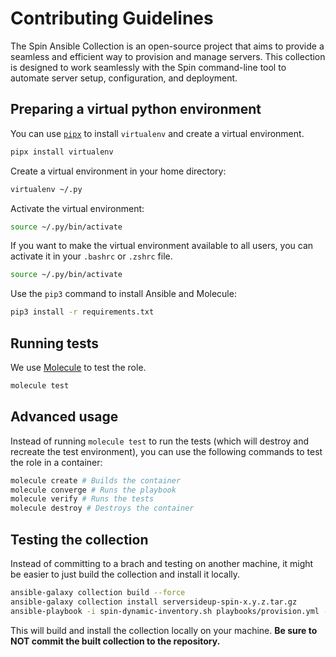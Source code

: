 # Contributing Guidelines
The Spin Ansible Collection is an open-source project that aims to provide a seamless and efficient way to provision and manage servers. This collection is designed to work seamlessly with the Spin command-line tool to automate server setup, configuration, and deployment.

## Preparing a virtual python environment
You can use [`pipx`](https://pipx.pypa.io/stable/) to install `virtualenv` and create a virtual environment.

```bash
pipx install virtualenv
``` 

Create a virtual environment in your home directory:

```bash
virtualenv ~/.py
```

Activate the virtual environment:

```bash
source ~/.py/bin/activate
```

If you want to make the virtual environment available to all users, you can activate it in your `.bashrc` or `.zshrc` file.

```bash
source ~/.py/bin/activate
```

Use the `pip3` command to install Ansible and Molecule:

```bash
pip3 install -r requirements.txt
```

## Running tests
We use [Molecule](https://molecule.readthedocs.io/en/latest/) to test the role.

```bash
molecule test
```

## Advanced usage
Instead of running `molecule test` to run the tests (which will destroy and recreate the test environment), you can use the following commands to test the role in a container:

```bash
molecule create # Builds the container
molecule converge # Runs the playbook
molecule verify # Runs the tests
molecule destroy # Destroys the container
```

## Testing the collection
Instead of committing to a brach and testing on another machine, it might be easier to just build the collection and install it locally.

```bash
ansible-galaxy collection build --force 
ansible-galaxy collection install serversideup-spin-x.y.z.tar.gz 
ansible-playbook -i spin-dynamic-inventory.sh playbooks/provision.yml --extra-vars @./.spin.example.yml
```

This will build and install the collection locally on your machine. **Be sure to NOT commit the built collection to the repository.**
